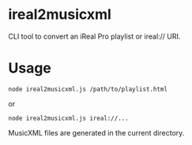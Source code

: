 # ireal2musicxml

CLI tool to convert an iReal Pro playlist or ireal:// URI.

# Usage

`node ireal2musicxml.js /path/to/playlist.html`

or

`node ireal2musicxml.js ireal://...`

MusicXML files are generated in the current directory.
